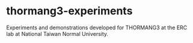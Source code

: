 # thormang3-experiments
Experiments and demonstrations developed for THORMANG3 at the ERC lab at National Taiwan Normal University.
